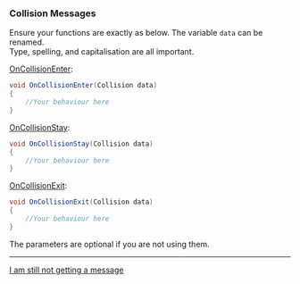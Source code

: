### Collision Messages

Ensure your functions are exactly as below.
The variable `data` can be renamed.  
Type, spelling, and capitalisation are all important.

[OnCollisionEnter](https://docs.unity3d.com/ScriptReference/MonoBehaviour.OnCollisionEnter.html):
```csharp
void OnCollisionEnter(Collision data)
{
    //Your behaviour here
}
```

[OnCollisionStay](https://docs.unity3d.com/ScriptReference/MonoBehaviour.OnCollisionStay.html):
```csharp
void OnCollisionStay(Collision data)
{
    //Your behaviour here
}
```

[OnCollisionExit](https://docs.unity3d.com/ScriptReference/MonoBehaviour.OnCollisionExit.html):
```csharp
void OnCollisionExit(Collision data)
{
    //Your behaviour here
}
```

The parameters are optional if you are not using them.

---
[I am still not getting a message](3%20Collision%20Matrix%203D.md)